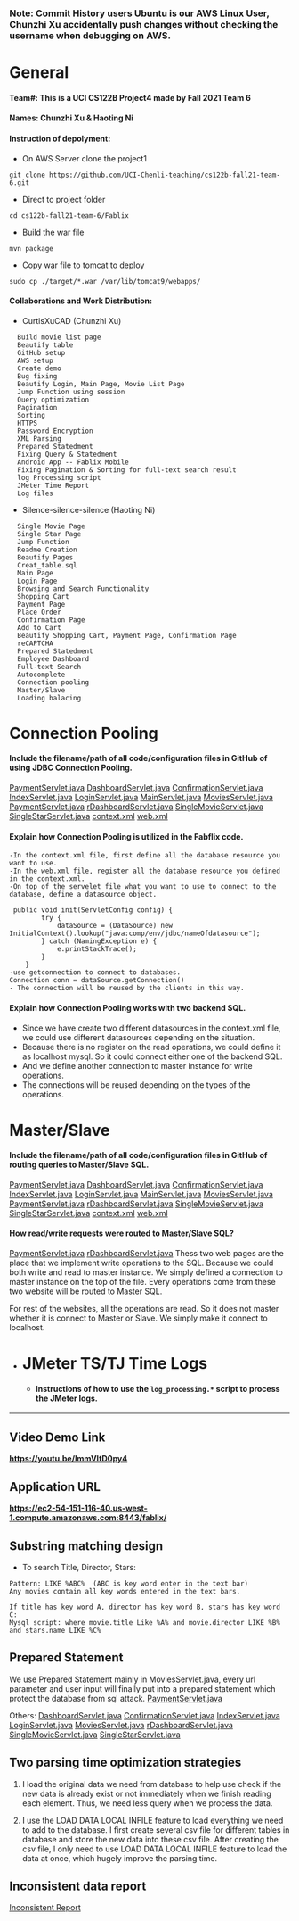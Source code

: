 ### Note: Commit History users Ubuntu is our AWS Linux User, Chunzhi Xu accidentally push changes without checking the username when debugging on AWS.

# General
#### Team#: This is a UCI CS122B Project4 made by **Fall 2021 Team 6** 
#### Names: Chunzhi Xu & Haoting Ni
#### Instruction of depolyment: 
- On AWS Server clone the project1
 ```
 git clone https://github.com/UCI-Chenli-teaching/cs122b-fall21-team-6.git
 ```
- Direct to project folder
 ```
 cd cs122b-fall21-team-6/Fablix
 ```
- Build the war file
 ```
 mvn package
 ```
- Copy war file to tomcat to deploy
 ```
 sudo cp ./target/*.war /var/lib/tomcat9/webapps/
 ```
#### Collaborations and Work Distribution:
- CurtisXuCAD (Chunzhi Xu)
```
  Build movie list page
  Beautify table
  GitHub setup
  AWS setup
  Create demo
  Bug fixing
  Beautify Login, Main Page, Movie List Page
  Jump Function using session
  Query optimization
  Pagination
  Sorting
  HTTPS
  Password Encryption
  XML Parsing
  Prepared Statedment
  Fixing Query & Statedment
  Android App -- Fablix Mobile
  Fixing Pagination & Sorting for full-text search result
  log Processing script
  JMeter Time Report
  Log files
```

- Silence-silence-silence (Haoting Ni)
```
  Single Movie Page
  Single Star Page
  Jump Function
  Readme Creation 
  Beautify Pages
  Creat_table.sql
  Main Page 
  Login Page
  Browsing and Search Functionality
  Shopping Cart
  Payment Page
  Place Order
  Confirmation Page
  Add to Cart
  Beautify Shopping Cart, Payment Page, Confirmation Page
  reCAPTCHA
  Prepared Statedment
  Employee Dashboard
  Full-text Search
  Autocomplete
  Connection pooling
  Master/Slave
  Loading balacing
```
# Connection Pooling
#### Include the filename/path of all code/configuration files in GitHub of using JDBC Connection Pooling.
<a href="src/PaymentServlet.java">PaymentServlet.java</a>
<a href="src/DashboardServlet.java">DashboardServlet.java</a>
<a href="src/ConfirmationServlet.java">ConfirmationServlet.java</a>
<a href="src/IndexServlet.java">IndexServlet.java</a>
<a href="src/LoginServlet.java">LoginServlet.java</a>
<a href="src/MainServlet.java">MainServlet.java</a>
<a href="src/MoviesServlet.java">MoviesServlet.java</a>
<a href="src/PaymentServlet.java">PaymentServlet.java</a>
<a href="src/rDashboardServlet.java">rDashboardServlet.java</a>
<a href="src/SingleMovieServlet.java">SingleMovieServlet.java</a>
<a href="src/SingleStarServlet.java">SingleStarServlet.java</a>
<a href="WebContent/META-INF/context.xml">context.xml</a>
<a href="WebContent/WEB-INF/web.xml">web.xml</a>

#### Explain how Connection Pooling is utilized in the Fabflix code.
```
-In the context.xml file, first define all the database resource you want to use.
-In the web.xml file, register all the database resource you defined in the context.xml.
-On top of the servelet file what you want to use to connect to the database, define a datasource object.

 public void init(ServletConfig config) {
        try {
            dataSource = (DataSource) new InitialContext().lookup("java:comp/env/jdbc/nameOfdatasource");
        } catch (NamingException e) {
            e.printStackTrace();
        }
    }
-use getconnection to connect to databases.
Connection conn = dataSource.getConnection()
- The connection will be reused by the clients in this way.
```
#### Explain how Connection Pooling works with two backend SQL.
- Since we have create two different datasources in the context.xml file, we could use different datasources depending on the situation.
- Because there is no register on the read operations, we could define it as localhost mysql. So it could connect either one of the backend SQL.
- And we define another connection to master instance for write operations.
- The connections will be reused depending on the types of the operations.

# Master/Slave
#### Include the filename/path of all code/configuration files in GitHub of routing queries to Master/Slave SQL.
<a href="src/PaymentServlet.java">PaymentServlet.java</a>
<a href="src/DashboardServlet.java">DashboardServlet.java</a>
<a href="src/ConfirmationServlet.java">ConfirmationServlet.java</a>
<a href="src/IndexServlet.java">IndexServlet.java</a>
<a href="src/LoginServlet.java">LoginServlet.java</a>
<a href="src/MainServlet.java">MainServlet.java</a>
<a href="src/MoviesServlet.java">MoviesServlet.java</a>
<a href="src/PaymentServlet.java">PaymentServlet.java</a>
<a href="src/rDashboardServlet.java">rDashboardServlet.java</a>
<a href="src/SingleMovieServlet.java">SingleMovieServlet.java</a>
<a href="src/SingleStarServlet.java">SingleStarServlet.java</a>
<a href="WebContent/META-INF/context.xml">context.xml</a>
<a href="WebContent/WEB-INF/web.xml">web.xml</a>
#### How read/write requests were routed to Master/Slave SQL?
<a href="src/PaymentServlet.java">PaymentServlet.java</a>
<a href="src/rDashboardServlet.java">rDashboardServlet.java</a>
Thess two web pages are the place that we implement write operations to the SQL. Because we could both write and read to master instance. We simply defined a connection to master instance on the top of the file. Every operations come from these two website will be routed to Master SQL.

For rest of the websites, all the operations are read. So it does not master whether it is connect to Master or Slave. We simply make it connect to localhost.

- # JMeter TS/TJ Time Logs
    - #### Instructions of how to use the `log_processing.*` script to process the JMeter logs.


---
## Video Demo Link
**https://youtu.be/ImmVItD0py4**
## Application URL
**https://ec2-54-151-116-40.us-west-1.compute.amazonaws.com:8443/fablix/**



## Substring matching design
- To search Title, Director, Stars:
 ```
 Pattern: LIKE %ABC%  (ABC is key word enter in the text bar)
 Any movies contain all key words entered in the text bars.
 
 If title has key word A, director has key word B, stars has key word C:
 Mysql script: where movie.title Like %A% and movie.director LIKE %B% and stars.name LIKE %C%
 ```
## Prepared Statement
We use Prepared Statement mainly in MoviesServlet.java, every url parameter and user input will finally put into a prepared statement which protect the database from sql attack.
<a href="src/PaymentServlet.java">PaymentServlet.java</a>

Others:
<a href="src/DashboardServlet.java">DashboardServlet.java</a>
<a href="src/ConfirmationServlet.java">ConfirmationServlet.java</a>
<a href="src/IndexServlet.java">IndexServlet.java</a>
<a href="src/LoginServlet.java">LoginServlet.java</a>
<a href="src/MoviesServlet.java">MoviesServlet.java</a>
<a href="src/rDashboardServlet.java">rDashboardServlet.java</a>
<a href="src/SingleMovieServlet.java">SingleMovieServlet.java</a>
<a href="src/SingleStarServlet.java">SingleStarServlet.java</a>
## Two parsing time optimization strategies
1. I load the original data we need from database to help use check if the new data is already exist or not immediately when we finish reading each element. Thus, we need less query when we process the data.

2. I use the LOAD DATA LOCAL INFILE feature to load everything we need to add to the database. I first create several csv file for different tables in database and store the new data into these csv file. After creating the csv file, I only need to use LOAD DATA LOCAL INFILE feature to load the data at once, which hugely improve the parsing time.

## Inconsistent data report

[Inconsistent Report](xml_parser/inconsistency_report.txt)



